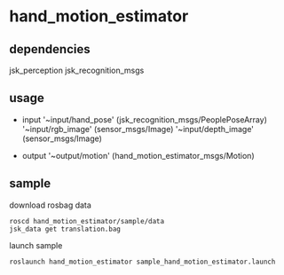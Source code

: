 # hand_motion_estimator

## dependencies
jsk_perception
jsk_recognition_msgs

## usage

- input
  '~input/hand_pose' (jsk_recognition_msgs/PeoplePoseArray)
  '~input/rgb_image' (sensor_msgs/Image)
  '~input/depth_image' (sensor_msgs/Image)

- output
  '~output/motion' (hand_motion_estimator_msgs/Motion)


## sample
download rosbag data
```
roscd hand_motion_estimator/sample/data
jsk_data get translation.bag
```

launch sample
```
roslaunch hand_motion_estimator sample_hand_motion_estimator.launch
```

